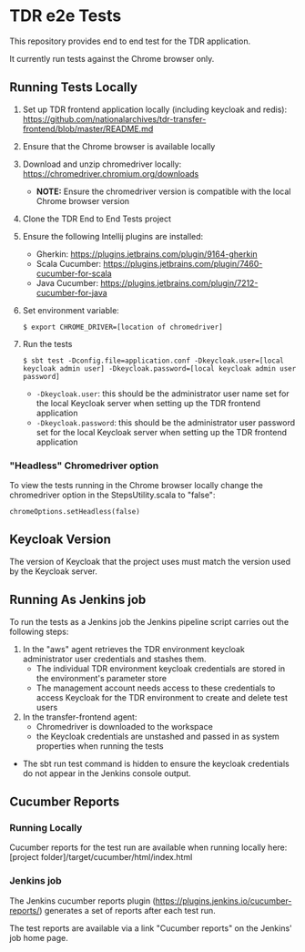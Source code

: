# TDR e2e Tests

This repository provides end to end test for the TDR application.

It currently run tests against the Chrome browser only.

## Running Tests Locally

1. Set up TDR frontend application locally (including keycloak and redis): https://github.com/nationalarchives/tdr-transfer-frontend/blob/master/README.md

2. Ensure that the Chrome browser is available locally

3. Download and unzip chromedriver locally: https://chromedriver.chromium.org/downloads
   * **NOTE:** Ensure the chromedriver version is compatible with the local Chrome browser version
 
4. Clone the TDR End to End Tests project

5. Ensure the following Intellij plugins are installed:

    * Gherkin: https://plugins.jetbrains.com/plugin/9164-gherkin    
    * Scala Cucumber: https://plugins.jetbrains.com/plugin/7460-cucumber-for-scala
    * Java Cucumber: https://plugins.jetbrains.com/plugin/7212-cucumber-for-java

6. Set environment variable:
   ```
   $ export CHROME_DRIVER=[location of chromedriver]
   ```

7. Run the tests
   ```
   $ sbt test -Dconfig.file=application.conf -Dkeycloak.user=[local keycloak admin user] -Dkeycloak.password=[local keycloak admin user password]
   ```
   * `-Dkeycloak.user`: this should be the administrator user name set for the local Keycloak server when setting up the TDR frontend application
   * `-Dkeycloak.password`: this should be the administrator user password set for the local Keycloak server when setting up the TDR frontend application

### "Headless" Chromedriver option

To view the tests running in the Chrome browser locally change the chromedriver option in the StepsUtility.scala to "false":

```
chromeOptions.setHeadless(false)
```

## Keycloak Version

The version of Keycloak that the project uses must match the version used by the Keycloak server.

## Running As Jenkins job

To run the tests as a Jenkins job the Jenkins pipeline script carries out the following steps:

1. In the "aws" agent retrieves the TDR environment keycloak administrator user credentials and stashes them.
    * The individual TDR environment keycloak credentials are stored in the environment's parameter store
    * The management account needs access to these credentials to access Keycloak for the TDR environment to create and delete test users
2. In the transfer-frontend agent:
    * Chromedriver is downloaded to the workspace
    * the Keycloak credentials are unstashed and passed in as system properties when running the tests

* The sbt run test command is hidden to ensure the keycloak credentials do not appear in the Jenkins console output.

## Cucumber Reports

### Running Locally

Cucumber reports for the test run are available when running locally here: [project folder]/target/cucumber/html/index.html

### Jenkins job

The Jenkins cucumber reports plugin (https://plugins.jenkins.io/cucumber-reports/) generates a set of reports after each test run.

The test reports are available via a link "Cucumber reports" on the Jenkins' job home page.